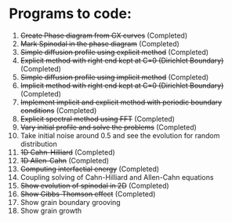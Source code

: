 # Programs to code:

1) ~~Create Phase diagram from GX curves~~ (Completed)
2) ~~Mark Spinodal in the phase diagram~~ (Completed)
3) ~~Simple diffusion profile using explicit method~~ (Completed)
4) ~~Explicit method with right end kept at C=0 (Dirichlet Boundary)~~ (Completed)
5) ~~Simple diffusion profile using implicit method~~ (Completed)
6) ~~Implicit method with right end kept at C=0 (Dirichlet Boundary)~~ (Completed)
7) ~~Implement implicit and explicit method with periodic boundary conditions~~ (Completed)
8) ~~Explicit spectral method using FFT~~ (Completed)
9) ~~Vary initial profile and solve the problems~~ (Completed)
10) Take initial noise around 0.5 and see the evolution for random distribution
11) ~~1D Cahn-Hilliard~~ (Completed)
12) ~~1D Allen-Cahn~~ (Completed)
13) ~~Computing interfactial energy~~ (Completed)
13) Coupling solving of Cahn-Hilliard and Allen-Cahn equations
13) ~~Show evolution of spinodal in 2D~~ (Completed)
14) ~~Show Gibbs-Thomson effect~~ (Completed)
15) Show grain boundary grooving
16) Show grain growth
